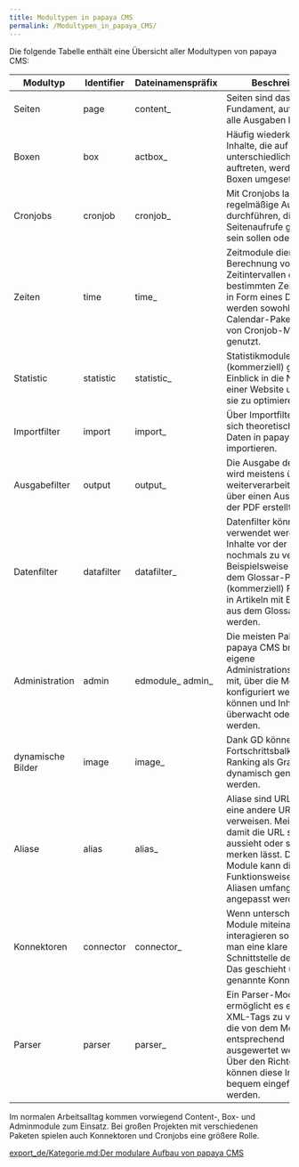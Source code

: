 ```yaml
---
title: Modultypen in papaya CMS
permalink: /Modultypen_in_papaya_CMS/
---
```


Die folgende Tabelle enthält eine Übersicht aller Modultypen von papaya CMS:

|Modultyp|Identifier|Dateinamenspräfix|Beschreibung|
|--------|----------|-----------------|------------|
|Seiten|page|content_|Seiten sind das Fundament, auf denen alle Ausgaben basieren.|
|Boxen|box|actbox_|Häufig wiederkehrende Inhalte, die auf unterschiedlichen Seiten auftreten, werden als Boxen umgesetzt.|
|Cronjobs|cronjob|cronjob_|Mit Cronjobs lassen sich regelmäßige Aufgaben durchführen, die nicht an Seitenaufrufe gekoppelt sein sollen oder dürfen.|
|Zeiten|time|time_|Zeitmodule dienen der Berechnung von Zeitintervallen oder eines bestimmten Zeitpunktes in Form eines Datums. Sie werden sowohl im Calendar-Paket als auch von Cronjob-Modulen genutzt.|
|Statistic|statistic|statistic_|Statistikmodule (kommerziell) geben Einblick in die Nutzung einer Website und helfen, sie zu optimieren.|
|Importfilter|import|import_|Über Importfilter lassen sich theoretisch beliebige Daten in papaya CMS importieren.|
|Ausgabefilter|output|output_|Die Ausgabe der Module wird meistens über XSLT weiterverarbeitet oder über einen Ausgabefilter, der PDF erstellt.|
|Datenfilter|datafilter|datafilter_|Datenfilter können verwendet werden um Inhalte vor der Ausgabe nochmals zu verändern. Beispielsweise können mit dem Glossar-Paket (kommerziell) Fachwörter in Artikeln mit Einträgen aus dem Glossar verlinkt werden.|
|Administration|admin|edmodule_ admin_|Die meisten Pakete von papaya CMS bringen eine eigene Administrationsoberfläche mit, über die Module konfiguriert werden können und Inhalte überwacht oder erstellt werden.|
|dynamische Bilder|image|image_|Dank GD können Buttons, Fortschrittsbalken und Ranking als Grafiken dynamisch generiert werden.|
|Aliase|alias|alias_|Aliase sind URLs, die auf eine andere URL verweisen. Meistens, damit die URL schöner aussieht oder sich besser merken lässt. Durch Module kann die Funktionsweise von Aliasen umfangreich angepasst werden.|
|Konnektoren|connector|connector_|Wenn unterschiedliche Module miteinander interagieren sollen, muss man eine klare Schnittstelle definieren. Das geschieht über so genannte Konnektoren.|
|Parser|parser|parser_|Ein Parser-Modul ermöglicht es eigene XML-Tags zu verwenden, die von dem Modul entsprechend ausgewertet werden. Über den Richtext-Editor können diese Inhalte bequem eingefügt werden.|

Im normalen Arbeitsalltag kommen vorwiegend Content-, Box- und Adminmodule zum Einsatz. Bei großen Projekten mit verschiedenen Paketen spielen auch Konnektoren und Cronjobs eine größere Rolle.

[export_de/Kategorie.md:Der modulare Aufbau von papaya CMS](export_de/Kategorie.md:Der_modulare_Aufbau_von_papaya_CMS )